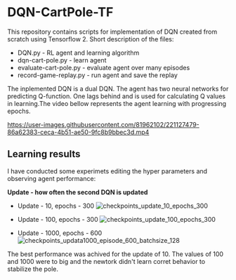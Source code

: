 # DQN-CartPole-TF

This repository contains scripts for implementation of DQN created from scratch using Tensorflow 2. Short description of the files:
* DQN.py - RL agent and learning algorithm
* dqn-cart-pole.py - learn agent
* evaluate-cart-pole.py - evaluate agent over many episodes
* record-game-replay.py - run agent and save the replay

The inplemented DQN is a dual DQN. The agent has two neural networks for predicting Q-function. One lags behind and is used for calculating Q values in learning.The video bellow represents the agent learning with progressing epochs.

https://user-images.githubusercontent.com/81962102/221127479-86a62383-ceca-4b51-ae50-9fc8b9bbec3d.mp4

## Learning results

I have conducted some experimets editing the hyper parameters and observing agent performance:

**Update - how often the second DQN is updated**

* Update - 10, epochs - 300
![checkpoints_update_10_epochs_300](https://user-images.githubusercontent.com/81962102/221135516-1e6552bd-82bf-4ad0-9445-bed074d68368.png)

* Update - 100, epochs - 300
![checkpoints_update_100_epochs_300](https://user-images.githubusercontent.com/81962102/221135672-6fb4f1c6-8acf-4e43-a835-5a87598e2875.png)

* Update - 1000, epochs - 600
![checkpoints_updata1000_episode_600_batchsize_128](https://user-images.githubusercontent.com/81962102/221135953-aa16c786-b121-4848-8681-f32a0b079fee.png)


The best performance was achived for the update of 10. The values of 100 and 1000 were to big and the newtork didn't learn corret behavior to stabilize the pole.
